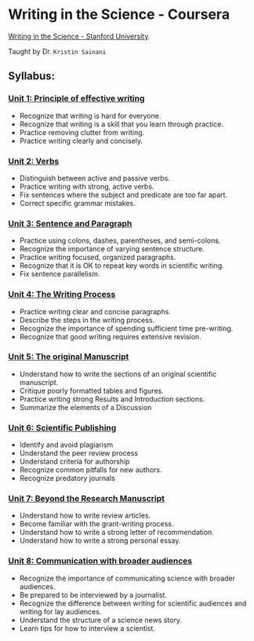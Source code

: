 # Writing in the Science - Coursera

[Writing in the Science - Stanford University](https://www.coursera.org/learn/sciwrite).

Taught by Dr. `Kristin Sainani`


## Syllabus:
### [Unit 1: Principle of effective writing](https://github.com/quanghuy0497/Writing-in-the-Science_Stanford/tree/main/Unit%2001%20-%20Principles%20of%20effective%20writing)
+ Recognize that writing is hard for everyone.
+ Recognize that writing is a skill that you learn through practice.
+ Practice removing clutter from writing.
+ Practice writing clearly and concisely.
### [Unit 2: Verbs](https://github.com/quanghuy0497/Writing-in-the-Science_Stanford/tree/main/Unit%2002%20-%20Verbs)
+ Distinguish between active and passive verbs.
+ Practice writing with strong, active verbs.
+ Fix sentences where the subject and predicate are too far apart.
+ Correct specific grammar mistakes.
### [Unit 3: Sentence and Paragraph](https://github.com/quanghuy0497/Writing-in-the-Science_Stanford/tree/main/Unit%2003%20-%20Sentence%20and%20Paragraph)
+ Practice using colons, dashes, parentheses, and semi-colons.
+ Recognize the importance of varying sentence structure.
+ Practice writing focused, organized paragraphs.
+ Recognize that it is OK to repeat key words in scientific writing.
+ Fix sentence parallelism.
### [Unit 4: The Writing Process](https://github.com/quanghuy0497/Writing-in-the-Science_Stanford/tree/main/Unit%2004%20-%20The%20Writing%20Process)
+ Practice writing clear and concise paragraphs.
+ Describe the steps in the writing process.
+ Recognize the importance of spending sufficient time pre-writing.
+ Recognize that good writing requires extensive revision.
### [Unit 5: The original Manuscript](https://github.com/quanghuy0497/Writing-in-the-Science_Stanford/tree/main/Unit%2005%20-%20The%20Original%20Manuscript)
+ Understand how to write the sections of an original scientific manuscript.
+ Critique poorly formatted tables and figures.
+ Practice writing strong Results and Introduction sections.
+ Summarize the elements of a Discussion
### [Unit 6: Scientific Publishing](https://github.com/quanghuy0497/Writing-in-the-Science_Stanford/tree/main/Unit%2006%20-%20Scientific%20Publishing)
+ Identify and avoid plagiarism
+ Understand the peer review process
+ Understand criteria for authorship
+ Recognize common pitfalls for new authors.
+ Recognize predatory journals
### [Unit 7: Beyond the Research Manuscript](https://github.com/quanghuy0497/Writing-in-the-Science_Stanford/tree/main/Unit%2007%20-%20Beyond%20the%20Research%20Manuscript)
+ Understand how to write review articles.
+ Become familiar with the grant-writing process.
+ Understand how to write a strong letter of recommendation.
+ Understand how to write a strong personal essay.
### [Unit 8: Communication with broader audiences](https://github.com/quanghuy0497/Writing-in-the-Science_Stanford/tree/main/Unit%2008%20-%20Communication%20with%20broader%20audiences)
+ Recognize the importance of communicating science with broader audiences.
+ Be prepared to be interviewed by a journalist.
+ Recognize the difference between writing for scientific audiences and writing for lay audiences.
+ Understand the structure of a science news story.
+ Learn tips for how to interview a scientist.
